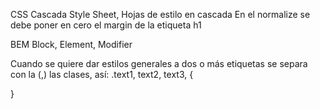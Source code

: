 CSS
Cascada Style Sheet, Hojas de estilo en cascada
En el normalize se debe poner en cero el margin de la etiqueta h1

BEM
Block, Element, Modifier

Cuando se quiere dar estilos generales a dos o más etiquetas se separa con la (,) las clases, así:
.text1, text2, text3, {

}
